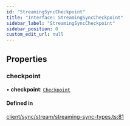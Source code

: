 ```yaml
---
id: "StreamingSyncCheckpoint"
title: "Interface: StreamingSyncCheckpoint"
sidebar_label: "StreamingSyncCheckpoint"
sidebar_position: 0
custom_edit_url: null
---
```


## Properties

### checkpoint

• **checkpoint**: [`Checkpoint`](Checkpoint.md)

#### Defined in

[client/sync/stream/streaming-sync-types.ts:81](https://github.com/powersync-ja/powersync-react-native-sdk/blob/65a3c12/packages/powersync-sdk-common/src/client/sync/stream/streaming-sync-types.ts#L81)
